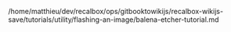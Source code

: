 /home/matthieu/dev/recalbox/ops/gitbooktowikijs/recalbox-wikijs-save/tutorials/utility/flashing-an-image/balena-etcher-tutorial.md